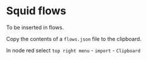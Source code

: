 # Squid flows

To be inserted in flows.

Copy the contents of a `flows.json` file to the clipboard.

In node red select `top right menu` - `import` - `Clipboard`